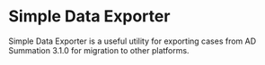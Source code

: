 Simple Data Exporter
==================

Simple Data Exporter is a useful utility for exporting cases from AD Summation 3.1.0 for migration to other platforms.
